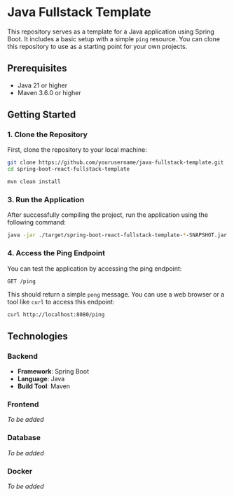 
# Java Fullstack Template

This repository serves as a template for a Java application using Spring Boot. It includes a basic setup with a simple `ping` resource. You can clone this repository to use as a starting point for your own projects.

## Prerequisites

- Java 21 or higher
- Maven 3.6.0 or higher

## Getting Started

### 1. Clone the Repository

First, clone the repository to your local machine:

```bash
git clone https://github.com/yourusername/java-fullstack-template.git
cd spring-boot-react-fullstack-template
```

```bash
mvn clean install
```

### 3. Run the Application

After successfully compiling the project, run the application using the following command:

```bash
java -jar ./target/spring-boot-react-fullstack-template-*-SNAPSHOT.jar
```

### 4. Access the Ping Endpoint

You can test the application by accessing the ping endpoint:

```
GET /ping
```

This should return a simple `pong` message. You can use a web browser or a tool like `curl` to access this endpoint:

```bash
curl http://localhost:8080/ping
```

## Technologies

### Backend

- **Framework**: Spring Boot
- **Language**: Java
- **Build Tool**: Maven

### Frontend

*To be added*

### Database

*To be added*

### Docker

*To be added*
